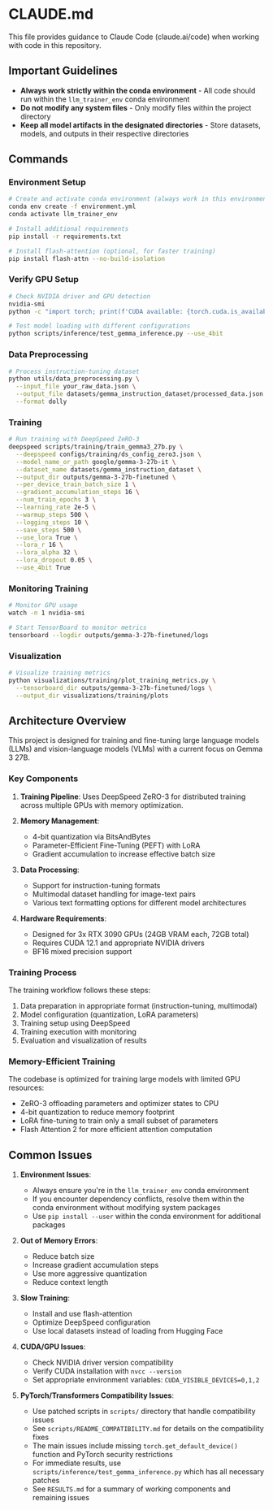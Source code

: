 # CLAUDE.md

This file provides guidance to Claude Code (claude.ai/code) when working with code in this repository.

## Important Guidelines

- **Always work strictly within the conda environment** - All code should run within the `llm_trainer_env` conda environment
- **Do not modify any system files** - Only modify files within the project directory
- **Keep all model artifacts in the designated directories** - Store datasets, models, and outputs in their respective directories

## Commands

### Environment Setup

```bash
# Create and activate conda environment (always work in this environment)
conda env create -f environment.yml
conda activate llm_trainer_env

# Install additional requirements
pip install -r requirements.txt

# Install flash-attention (optional, for faster training)
pip install flash-attn --no-build-isolation
```

### Verify GPU Setup

```bash
# Check NVIDIA driver and GPU detection
nvidia-smi
python -c "import torch; print(f'CUDA available: {torch.cuda.is_available()}'); print(f'Device count: {torch.cuda.device_count()}')"

# Test model loading with different configurations
python scripts/inference/test_gemma_inference.py --use_4bit
```

### Data Preprocessing

```bash
# Process instruction-tuning dataset
python utils/data_preprocessing.py \
  --input_file your_raw_data.json \
  --output_file datasets/gemma_instruction_dataset/processed_data.json \
  --format dolly
```

### Training

```bash
# Run training with DeepSpeed ZeRO-3
deepspeed scripts/training/train_gemma3_27b.py \
  --deepspeed configs/training/ds_config_zero3.json \
  --model_name_or_path google/gemma-3-27b-it \
  --dataset_name datasets/gemma_instruction_dataset \
  --output_dir outputs/gemma-3-27b-finetuned \
  --per_device_train_batch_size 1 \
  --gradient_accumulation_steps 16 \
  --num_train_epochs 3 \
  --learning_rate 2e-5 \
  --warmup_steps 500 \
  --logging_steps 10 \
  --save_steps 500 \
  --use_lora True \
  --lora_r 16 \
  --lora_alpha 32 \
  --lora_dropout 0.05 \
  --use_4bit True
```

### Monitoring Training

```bash
# Monitor GPU usage
watch -n 1 nvidia-smi

# Start TensorBoard to monitor metrics
tensorboard --logdir outputs/gemma-3-27b-finetuned/logs
```

### Visualization

```bash
# Visualize training metrics
python visualizations/training/plot_training_metrics.py \
  --tensorboard_dir outputs/gemma-3-27b-finetuned/logs \
  --output_dir visualizations/training/plots
```

## Architecture Overview

This project is designed for training and fine-tuning large language models (LLMs) and vision-language models (VLMs) with a current focus on Gemma 3 27B.

### Key Components

1. **Training Pipeline**: Uses DeepSpeed ZeRO-3 for distributed training across multiple GPUs with memory optimization.

2. **Memory Management**:
   - 4-bit quantization via BitsAndBytes
   - Parameter-Efficient Fine-Tuning (PEFT) with LoRA
   - Gradient accumulation to increase effective batch size

3. **Data Processing**:
   - Support for instruction-tuning formats
   - Multimodal dataset handling for image-text pairs
   - Various text formatting options for different model architectures

4. **Hardware Requirements**:
   - Designed for 3x RTX 3090 GPUs (24GB VRAM each, 72GB total)
   - Requires CUDA 12.1 and appropriate NVIDIA drivers
   - BF16 mixed precision support

### Training Process

The training workflow follows these steps:
1. Data preparation in appropriate format (instruction-tuning, multimodal)
2. Model configuration (quantization, LoRA parameters)
3. Training setup using DeepSpeed
4. Training execution with monitoring
5. Evaluation and visualization of results

### Memory-Efficient Training

The codebase is optimized for training large models with limited GPU resources:
- ZeRO-3 offloading parameters and optimizer states to CPU
- 4-bit quantization to reduce memory footprint
- LoRA fine-tuning to train only a small subset of parameters
- Flash Attention 2 for more efficient attention computation

## Common Issues

1. **Environment Issues**:
   - Always ensure you're in the `llm_trainer_env` conda environment
   - If you encounter dependency conflicts, resolve them within the conda environment without modifying system packages
   - Use `pip install --user` within the conda environment for additional packages

2. **Out of Memory Errors**:
   - Reduce batch size
   - Increase gradient accumulation steps
   - Use more aggressive quantization
   - Reduce context length

2. **Slow Training**:
   - Install and use flash-attention
   - Optimize DeepSpeed configuration
   - Use local datasets instead of loading from Hugging Face

3. **CUDA/GPU Issues**:
   - Check NVIDIA driver version compatibility
   - Verify CUDA installation with `nvcc --version`
   - Set appropriate environment variables: `CUDA_VISIBLE_DEVICES=0,1,2`

4. **PyTorch/Transformers Compatibility Issues**:
   - Use patched scripts in `scripts/` directory that handle compatibility issues
   - See `scripts/README_COMPATIBILITY.md` for details on the compatibility fixes
   - The main issues include missing `torch.get_default_device()` function and PyTorch security restrictions
   - For immediate results, use `scripts/inference/test_gemma_inference.py` which has all necessary patches
   - See `RESULTS.md` for a summary of working components and remaining issues